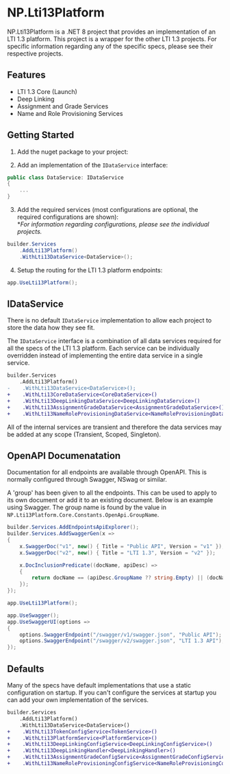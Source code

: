 ﻿# NP.Lti13Platform

NP.Lti13Platform is a .NET 8 project that provides an implementation of an LTI 1.3 platform. This project is a wrapper for the other LTI 1.3 projects. For specific information regarding any of the specific specs, please see their respective projects.

## Features

- LTI 1.3 Core (Launch)
- Deep Linking
- Assignment and Grade Services
- Name and Role Provisioning Services

## Getting Started

1. Add the nuget package to your project:

2. Add an implementation of the `IDataService` interface:

```csharp
public class DataService: IDataService
{
    ...
}
```

3. Add the required services (most configurations are optional, the required configurations are shown):  
**For information regarding configurations, please see the individual projects.*

```csharp
builder.Services
    .AddLti13Platform()
    .WithLti13DataService<DataService>();
```

4. Setup the routing for the LTI 1.3 platform endpoints:

```csharp
app.UseLti13Platform();
```

## IDataService

There is no default `IDataService` implementation to allow each project to store the data how they see fit.

The `IDataService` interface is a combination of all data services required for all the specs of the LTI 1.3 platform. Each service can be individually overridden instead of implementing the entire data service in a single service. 

```diff
builder.Services
    .AddLti13Platform()
-    .WithLti13DataService<DataService>();
+    .WithLti13CoreDataService<CoreDataService>()
+    .WithLti13DeepLinkingDataService<DeepLinkingDataService>()
+    .WithLti13AssignmentGradeDataService<AssignmentGradeDataService>()
+    .WithLti13NameRoleProvisioningDataService<NameRoleProvisioningDataService>();
```

All of the internal services are transient and therefore the data services may be added at any scope (Transient, Scoped, Singleton).

## OpenAPI Documenatation

Documentation for all endpoints are available through OpenAPI. This is normally configured through Swagger, NSwag or similar.

A 'group' has been given to all the endpoints. This can be used to apply to its own document or add it to an existing document. Below is an example using Swagger. The group name is found by the value in `NP.Lti13Platform.Core.Constants.OpenApi.GroupName`.

```csharp
builder.Services.AddEndpointsApiExplorer();
builder.Services.AddSwaggerGen(x =>
{
    x.SwaggerDoc("v1", new() { Title = "Public API", Version = "v1" });
    x.SwaggerDoc("v2", new() { Title = "LTI 1.3", Version = "v2" });

    x.DocInclusionPredicate((docName, apiDesc) =>
    {
        return docName == (apiDesc.GroupName ?? string.Empty) || (docName == "v2" && apiDesc.GroupName == NP.Lti13Platform.Core.Constants.OpenApi.GroupName);
    });
});

app.UseLti13Platform();

app.UseSwagger();
app.UseSwaggerUI(options =>
{
    options.SwaggerEndpoint("/swagger/v1/swagger.json", "Public API");
    options.SwaggerEndpoint("/swagger/v2/swagger.json", "LTI 1.3 API");
});
```

## Defaults

Many of the specs have default implementations that use a static configuration on startup. If you can't configure the services at startup you can add your own implementation of the services.

```diff
builder.Services
    .AddLti13Platform()
    .WithLti13DataService<DataService>()
+    .WithLti13TokenConfigService<TokenService>()
+    .WithLti13PlatformService<PlatformService>()
+    .WithLti13DeepLinkingConfigService<DeepLinkingConfigService>()
+    .WithLti13DeepLinkingHandler<DeepLinkingHandler>()
+	 .WithLti13AssignmentGradeConfigService<AssignmentGradeConfigService>()
+    .WithLti13NameRoleProvisioningConfigService<NameRoleProvisioningConfigService>();
```